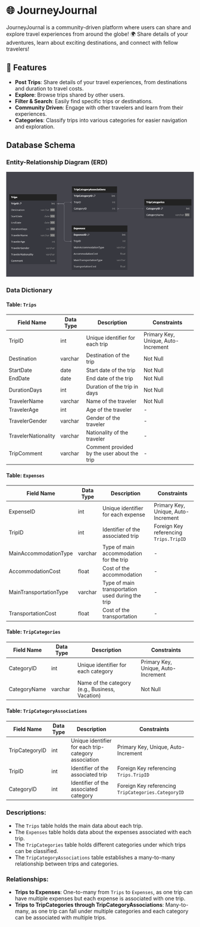 # 🌐 JourneyJournal

JourneyJournal is a community-driven platform where users can share and explore travel experiences from around the globe! 🌍 Share details of your adventures, learn about exciting destinations, and connect with fellow travelers!

## 🚀 Features

- **Post Trips**: Share details of your travel experiences, from destinations and duration to travel costs.
- **Explore**: Browse trips shared by other users.
- **Filter & Search**: Easily find specific trips or destinations.
- **Community Driven**: Engage with other travelers and learn from their experiences.
- **Categories**: Classify trips into various categories for easier navigation and exploration.

## Database Schema

### Entity-Relationship Diagram (ERD)
![ERD of JourneyJournal Database](entitydesign.png)

### Data Dictionary

#### Table: `Trips`

| Field Name | Data Type | Description | Constraints |
|------------|-----------|-------------|-------------|
| TripID | int | Unique identifier for each trip | Primary Key, Unique, Auto-Increment |
| Destination | varchar | Destination of the trip | Not Null |
| StartDate | date | Start date of the trip | Not Null |
| EndDate | date | End date of the trip | Not Null |
| DurationDays | int | Duration of the trip in days | Not Null |
| TravelerName | varchar | Name of the traveler | Not Null |
| TravelerAge | int | Age of the traveler | - |
| TravelerGender | varchar | Gender of the traveler | - |
| TravelerNationality | varchar | Nationality of the traveler | - |
| TripComment | varchar | Comment provided by the user about the trip | - |

#### Table: `Expenses`

| Field Name | Data Type | Description | Constraints |
|------------|-----------|-------------|-------------|
| ExpenseID | int | Unique identifier for each expense | Primary Key, Unique, Auto-Increment |
| TripID | int | Identifier of the associated trip | Foreign Key referencing `Trips.TripID` |
| MainAccommodationType | varchar | Type of main accommodation for the trip | - |
| AccommodationCost | float | Cost of the accommodation | - |
| MainTransportationType | varchar | Type of main transportation used during the trip | - |
| TransportationCost | float | Cost of the transportation | - |

#### Table: `TripCategories`

| Field Name | Data Type | Description | Constraints |
|------------|-----------|-------------|-------------|
| CategoryID | int | Unique identifier for each category | Primary Key, Unique, Auto-Increment |
| CategoryName | varchar | Name of the category (e.g., Business, Vacation) | Not Null |

#### Table: `TripCategoryAssociations`

| Field Name | Data Type | Description | Constraints |
|------------|-----------|-------------|-------------|
| TripCategoryID | int | Unique identifier for each trip-category association | Primary Key, Unique, Auto-Increment |
| TripID | int | Identifier of the associated trip | Foreign Key referencing `Trips.TripID` |
| CategoryID | int | Identifier of the associated category | Foreign Key referencing `TripCategories.CategoryID` |

### Descriptions:
- The `Trips` table holds the main data about each trip.
- The `Expenses` table holds data about the expenses associated with each trip.
- The `TripCategories` table holds different categories under which trips can be classified.
- The `TripCategoryAssociations` table establishes a many-to-many relationship between trips and categories.

### Relationships:
- **Trips to Expenses**: One-to-many from `Trips` to `Expenses`, as one trip can have multiple expenses but each expense is associated with one trip.
- **Trips to TripCategories through TripCategoryAssociations**: Many-to-many, as one trip can fall under multiple categories and each category can be associated with multiple trips.

